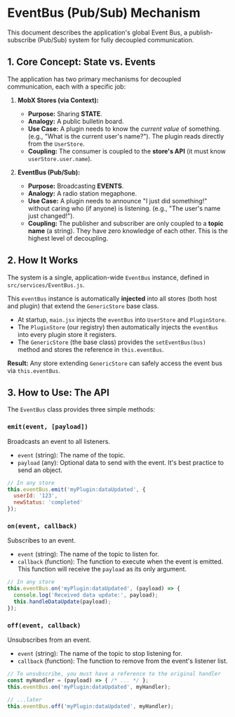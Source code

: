 # EventBus (Pub/Sub) Mechanism

This document describes the application's global Event Bus, a publish-subscribe (Pub/Sub) system for fully decoupled communication.

## 1. Core Concept: State vs. Events

The application has two primary mechanisms for decoupled communication, each with a specific job:

1.  **MobX Stores (via Context):**
    * **Purpose:** Sharing **STATE**.
    * **Analogy:** A public bulletin board.
    * **Use Case:** A plugin needs to know the *current value* of something. (e.g., "What is the current user's name?"). The plugin reads directly from the `UserStore`.
    * **Coupling:** The consumer is coupled to the **store's API** (it must know `userStore.user.name`).

2.  **EventBus (Pub/Sub):**
    * **Purpose:** Broadcasting **EVENTS**.
    * **Analogy:** A radio station megaphone.
    * **Use Case:** A plugin needs to announce "I just did something!" without caring who (if anyone) is listening. (e.g., "The user's name just changed!").
    * **Coupling:** The publisher and subscriber are only coupled to a **topic name** (a string). They have zero knowledge of each other. This is the highest level of decoupling.

## 2. How It Works

The system is a single, application-wide `EventBus` instance, defined in `src/services/EventBus.js`.

This `eventBus` instance is automatically **injected** into all stores (both host and plugin) that extend the `GenericStore` base class.

* At startup, `main.jsx` injects the `eventBus` into `UserStore` and `PluginStore`.
* The `PluginStore` (our registry) then automatically injects the `eventBus` into every plugin store it registers.
* The `GenericStore` (the base class) provides the `setEventBus(bus)` method and stores the reference in `this.eventBus`.

**Result:** Any store extending `GenericStore` can safely access the event bus via `this.eventBus`.

## 3. How to Use: The API

The `EventBus` class provides three simple methods:

### `emit(event, [payload])`

Broadcasts an event to all listeners.

* `event` (string): The name of the topic.
* `payload` (any): Optional data to send with the event. It's best practice to send an object.

```javascript
// In any store
this.eventBus.emit('myPlugin:dataUpdated', {
  userId: '123',
  newStatus: 'completed'
});
```

### `on(event, callback)`

Subscribes to an event.
* `event` (string): The name of the topic to listen for.
* `callback` (function): The function to execute when the event is emitted. This function will receive the `payload` as its only argument.

```javascript
// In any store
this.eventBus.on('myPlugin:dataUpdated', (payload) => {
  console.log('Received data update:', payload);
  this.handleDataUpdate(payload);
});
```

### `off(event, callback)`
Unsubscribes from an event.
* `event` (string): The name of the topic to stop listening for.
* `callback` (function): The function to remove from the event's listener list.

```javascript
// To unsubscribe, you must have a reference to the original handler
const myHandler = (payload) => { /* ... */ };
this.eventBus.on('myPlugin:dataUpdated', myHandler);

// ...later
this.eventBus.off('myPlugin:dataUpdated', myHandler);
```